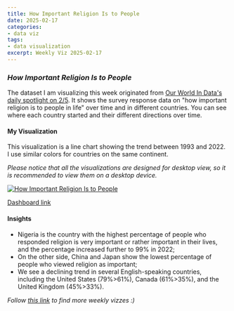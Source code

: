 ```yaml
---
title: How Important Religion Is to People
date: 2025-02-17
categories:
- data viz
tags:
- data visualization
excerpt: Weekly Viz 2025-02-17
---
```


### *How Important Religion Is to People*

The dataset I am visualizing this week originated from [Our World In Data's daily spotlight on 2/5](https://ourworldindata.org/data-insights). It shows the survey response data on "how important religion is to people in life" over time and in different countries. You can see where each country started and their different directions over time.  

#### My Visualization

This visualization is a line chart showing the trend between 1993 and 2022. I use similar colors for countries on the same continent.     

*Please notice that all the visualizations are designed for desktop view, so it is recommended to view them on a desktop device.*  

<div class='tableauPlaceholder' id='viz1739857689696' style='position: relative'>
  <noscript><a href='#'>
    <img alt='How Important Religion Is to People ' src='https:&#47;&#47;public.tableau.com&#47;static&#47;images&#47;20&#47;20250217HowImportantReligionIstoPeople&#47;HowImportantReligionIstoPeople&#47;1_rss.png' style='border: none' />
  </a></noscript>
  <object class='tableauViz'  style='display:none;'>
    <param name='host_url' value='https%3A%2F%2Fpublic.tableau.com%2F' />
    <param name='embed_code_version' value='3' />
    <param name='site_root' value='' />
    <param name='name' value='20250217HowImportantReligionIstoPeople&#47;HowImportantReligionIstoPeople' />
    <param name='tabs' value='no' />
    <param name='toolbar' value='yes' />
    <param name='static_image' value='https:&#47;&#47;public.tableau.com&#47;static&#47;images&#47;20&#47;20250217HowImportantReligionIstoPeople&#47;HowImportantReligionIstoPeople&#47;1.png' />
    <param name='animate_transition' value='yes' />
    <param name='display_static_image' value='yes' />
    <param name='display_spinner' value='yes' />
    <param name='display_overlay' value='yes' />
    <param name='display_count' value='yes' />
    <param name='language' value='en-US' />
    <param name='filter' value='publish=yes' />
  </object></div>              
  <script type='text/javascript'>              
    var divElement = document.getElementById('viz1739857689696');        
    var vizElement = divElement.getElementsByTagName('object')[0];         
    if ( divElement.offsetWidth > 800 ) { vizElement.style.width='700px';vizElement.style.height='827px';} else if ( divElement.offsetWidth > 500 ) { vizElement.style.width='700px';vizElement.style.height='827px';} else { vizElement.style.width='100%';vizElement.style.height='727px';}              
    var scriptElement = document.createElement('script');   
    scriptElement.src = 'https://public.tableau.com/javascripts/api/viz_v1.js';   
    vizElement.parentNode.insertBefore(scriptElement, vizElement);          
  </script>

[Dashboard link](https://public.tableau.com/views/20250217HowImportantReligionIstoPeople/HowImportantReligionIstoPeople?:language=en-US&publish=yes&:sid=&:redirect=auth&:display_count=n&:origin=viz_share_link)

#### Insights
* Nigeria is the country with the highest percentage of people who responded religion is very important or rather important in their lives, and the percentage increased further to 99% in 2022;
* On the other side, China and Japan show the lowest percentage of people who viewed religion as important;
* We see a declining trend in several English-speaking countries, including the United States (79%>61%), Canada (61%>35%), and the United Kingdom (45%>33%).  

*Follow [this link](https://yudong-94.github.io/personal-website/data%20viz/WeeklyViz2025/) to find more weekly vizzes :)*
